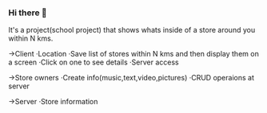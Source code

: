 ### Hi there 👋 
It's a project(school project) that shows whats inside of a store around you within N kms.


->Client
   ·Location
   ·Save list of stores within N kms and then display them on a screen
   ·Click on one to see details 
   ·Server access
   
 ->Store owners
   ·Create info(music,text,video,pictures)
   ·CRUD operaions at server
   
 ->Server
   ·Store information
